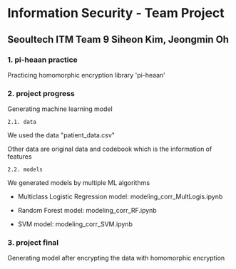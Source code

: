 # Information Security - Team Project

## Seoultech ITM Team 9 Siheon Kim, Jeongmin Oh

### 1. pi-heaan practice
Practicing homomorphic encryption library 'pi-heaan'

### 2. project progress
Generating machine learning model

    2.1. data
We used the data "patient_data.csv"

Other data are original data and codebook which is the information of features

    2.2. models
We generated models by multiple ML algorithms

- Multiclass Logistic Regression model: modeling_corr_MultLogis.ipynb

- Random Forest model: modeling_corr_RF.ipynb

- SVM model: modeling_corr_SVM.ipynb


### 3. project final
Generating model after encrypting the data with homomorphic encryption
